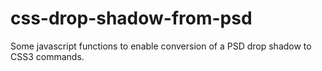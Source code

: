 css-drop-shadow-from-psd
========================

Some javascript functions to enable conversion of a PSD drop shadow to CSS3 commands. 